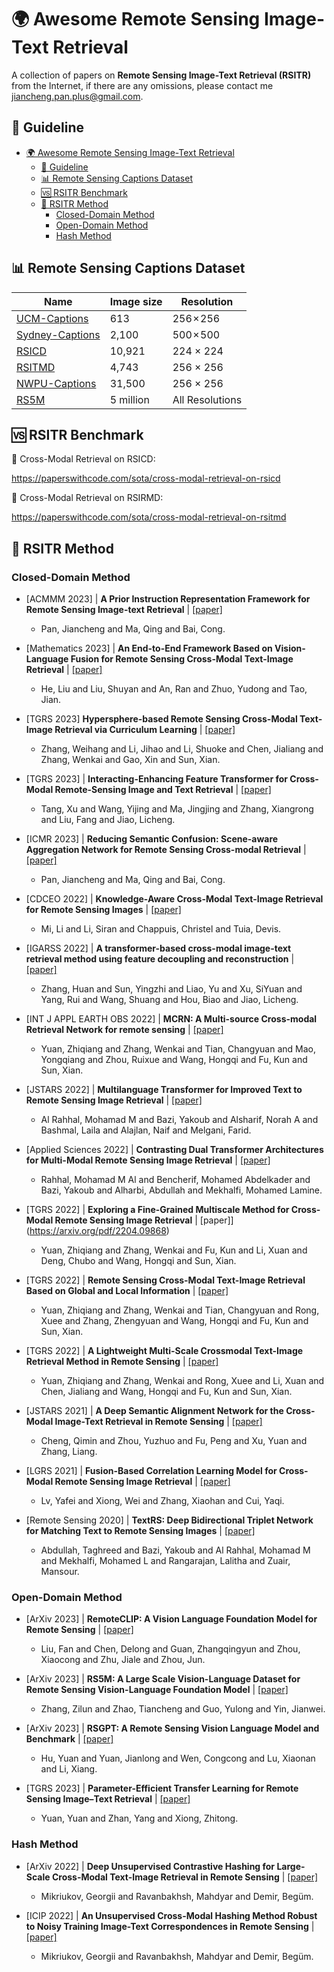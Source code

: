 # 🌍 Awesome Remote Sensing Image-Text Retrieval
A collection of papers on **Remote Sensing Image-Text Retrieval (RSITR)** from the Internet, if there are any omissions, please contact me [jiancheng.pan.plus@gmail.com](https://jianchengpan.space/email.html).

## 🧭 Guideline

- [🌍 Awesome Remote Sensing Image-Text Retrieval](#-awesome-remote-sensing-image-text-retrieval)
  - [🧭 Guideline](#-guideline)
  - [📊 Remote Sensing Captions Dataset](#-remote-sensing-captions-dataset)
  - [🆚 RSITR Benchmark](#-rsitr-benchmark)
  - [📖 RSITR Method](#-rsitr-method)
    - [Closed-Domain Method](#closed-domain-method)
    - [Open-Domain Method](#open-domain-method)
    - [Hash Method](#hash-method)


## 📊 Remote Sensing Captions Dataset

| Name                                                         | Image size | Resolution      |
| ------------------------------------------------------------ | ---------- | --------------- |
| [UCM-Captions](https://github.com/201528014227051/RSICD_optimal) | 613        | 256 × 256       |
| [Sydney-Captions](https://github.com/201528014227051/RSICD_optimal) | 2,100      | 500 × 500       |
| [RSICD](https://github.com/201528014227051/RSICD_optimal)    | 10,921     | 224 × 224       |
| [RSITMD](https://github.com/xiaoyuan1996/AMFMN/tree/master/RSITMD) | 4,743      | 256 × 256       |
| [NWPU-Captions](https://github.com/HaiyanHuang98/NWPU-Captions) | 31,500     | 256 × 256       |
| [RS5M](https://github.com/om-ai-lab/RS5M)                    | 5 million  | All Resolutions |

## 🆚 RSITR Benchmark

📌 Cross-Modal Retrieval on RSICD:

https://paperswithcode.com/sota/cross-modal-retrieval-on-rsicd

📌 Cross-Modal Retrieval on RSIRMD:

https://paperswithcode.com/sota/cross-modal-retrieval-on-rsitmd

## 📖 RSITR Method
### Closed-Domain Method
- [ACMMM 2023] | **A Prior Instruction Representation Framework for Remote Sensing Image-text Retrieval** |  [[paper]](https://dl.acm.org/doi/10.1145/3581783.3612374)
  - Pan, Jiancheng and Ma, Qing and Bai, Cong.
  
- [Mathematics 2023] | **An End-to-End Framework Based on Vision-Language Fusion for Remote Sensing Cross-Modal Text-Image Retrieval** | [[paper]](https://www.mdpi.com/2227-7390/11/10/2279/htm)
  - He, Liu and Liu, Shuyan and An, Ran and Zhuo, Yudong and Tao, Jian.

- [TGRS 2023] **Hypersphere-based Remote Sensing Cross-Modal Text-Image Retrieval via Curriculum Learning** | [[paper]](https://ieeexplore.ieee.org/abstract/document/10261223/)
  - Zhang, Weihang and Li, Jihao and Li, Shuoke and Chen, Jialiang and Zhang, Wenkai and Gao, Xin and Sun, Xian.

- [TGRS 2023] | **Interacting-Enhancing Feature Transformer for Cross-Modal Remote-Sensing Image and Text Retrieval** | [[paper]](https://ieeexplore.ieee.org/abstract/document/10138021/)
  - Tang, Xu and Wang, Yijing and Ma, Jingjing and Zhang, Xiangrong and Liu, Fang and Jiao, Licheng.

- [ICMR 2023] | **Reducing Semantic Confusion: Scene-aware Aggregation Network for Remote Sensing Cross-modal Retrieval** | [[paper]](https://dl.acm.org/doi/abs/10.1145/3591106.3592236)
  - Pan, Jiancheng and Ma, Qing and Bai, Cong.

- [CDCEO 2022] | **Knowledge-Aware Cross-Modal Text-Image Retrieval for Remote Sensing Images** | [[paper]](https://infoscience.epfl.ch/record/300085/files/Mi_2022.pdf)
  - Mi, Li and Li, Siran and Chappuis, Christel and Tuia, Devis.

- [IGARSS 2022] | **A transformer-based cross-modal image-text retrieval method using feature decoupling and reconstruction** | [[paper]](https://ieeexplore.ieee.org/abstract/document/9883242/)
  - Zhang, Huan and Sun, Yingzhi and Liao, Yu and Xu, SiYuan and Yang, Rui and Wang, Shuang and Hou, Biao and Jiao, Licheng.

- [INT J APPL EARTH OBS 2022] | **MCRN: A Multi-source Cross-modal Retrieval Network for remote sensing** | [[paper]](https://www.sciencedirect.com/science/article/pii/S156984322200259X)
  - Yuan, Zhiqiang and Zhang, Wenkai and Tian, Changyuan and Mao, Yongqiang and Zhou, Ruixue and Wang, Hongqi and Fu, Kun and Sun, Xian.
- [JSTARS 2022] | **Multilanguage Transformer for Improved Text to Remote Sensing Image Retrieval** | [[paper]](https://ieeexplore.ieee.org/iel7/4609443/9656571/09925582.pdf)
  - Al Rahhal, Mohamad M and Bazi, Yakoub and Alsharif, Norah A and Bashmal, Laila and Alajlan, Naif and Melgani, Farid.

- [Applied Sciences 2022] | **Contrasting Dual Transformer Architectures for Multi-Modal Remote Sensing Image Retrieval** | [[paper]](https://www.mdpi.com/2076-3417/13/1/282)
  - Rahhal, Mohamad M Al and Bencherif, Mohamed Abdelkader and Bazi, Yakoub and Alharbi, Abdullah and Mekhalfi, Mohamed Lamine.

- [TGRS 2022] | **Exploring a Fine-Grained Multiscale Method for Cross-Modal Remote Sensing Image Retrieval** | [paper]](https://arxiv.org/pdf/2204.09868)
  - Yuan, Zhiqiang and Zhang, Wenkai and Fu, Kun and Li, Xuan and Deng, Chubo and Wang, Hongqi and Sun, Xian.

- [TGRS 2022] | **Remote Sensing Cross-Modal Text-Image Retrieval Based on Global and Local Information** | [[paper]](https://arxiv.org/pdf/2204.09860)
  - Yuan, Zhiqiang and Zhang, Wenkai and Tian, Changyuan and Rong, Xuee and Zhang, Zhengyuan and Wang, Hongqi and Fu, Kun and Sun, Xian.

- [TGRS 2022] | **A Lightweight Multi-Scale Crossmodal Text-Image Retrieval Method in Remote Sensing** | [[paper]](https://ieeexplore.ieee.org/abstract/document/9594840/)
  - Yuan, Zhiqiang and Zhang, Wenkai and Rong, Xuee and Li, Xuan and Chen, Jialiang and Wang, Hongqi and Fu, Kun and Sun, Xian.

- [JSTARS 2021] | **A Deep Semantic Alignment Network for the Cross-Modal Image-Text Retrieval in Remote Sensing** | [[paper]](https://ieeexplore.ieee.org/iel7/4609443/4609444/09395191.pdf)
  - Cheng, Qimin and Zhou, Yuzhuo and Fu, Peng and Xu, Yuan and Zhang, Liang.

- [LGRS 2021] | **Fusion-Based Correlation Learning Model for Cross-Modal Remote Sensing Image Retrieval** | [[paper]](https://ieeexplore.ieee.org/abstract/document/9628066/)
  - Lv, Yafei and Xiong, Wei and Zhang, Xiaohan and Cui, Yaqi.

- [Remote Sensing 2020] | **TextRS: Deep Bidirectional Triplet Network for Matching Text to Remote Sensing Images** | [[paper]](https://www.mdpi.com/2072-4292/12/3/405/pdf)
  - Abdullah, Taghreed and Bazi, Yakoub and Al Rahhal, Mohamad M and Mekhalfi, Mohamed L and Rangarajan, Lalitha and Zuair, Mansour.

### Open-Domain Method
- [ArXiv 2023] | **RemoteCLIP: A Vision Language Foundation Model for Remote Sensing** | [[paper]](https://arxiv.org/pdf/2306.11029)
  - Liu, Fan and Chen, Delong and Guan, Zhangqingyun and Zhou, Xiaocong and Zhu, Jiale and Zhou, Jun.

- [ArXiv 2023] | **RS5M: A Large Scale Vision-Language Dataset for Remote Sensing Vision-Language Foundation Model** | [[paper]](https://arxiv.org/abs/2306.11300)
  - Zhang, Zilun and Zhao, Tiancheng and Guo, Yulong and Yin, Jianwei.

- [ArXiv 2023] | **RSGPT: A Remote Sensing Vision Language Model and Benchmark** | [[paper]](https://arxiv.org/pdf/2307.15266)
  - Hu, Yuan and Yuan, Jianlong and Wen, Congcong and Lu, Xiaonan and Li, Xiang.

- [TGRS 2023] | **Parameter-Efficient Transfer Learning for Remote Sensing Image–Text Retrieval** | [[paper]](https://arxiv.org/pdf/2308.12509)
  - Yuan, Yuan and Zhan, Yang and Xiong, Zhitong.

### Hash Method
- [ArXiv 2022] | **Deep Unsupervised Contrastive Hashing for Large-Scale Cross-Modal Text-Image Retrieval in Remote Sensing** | [[paper]](https://arxiv.org/pdf/2201.08125)
  - Mikriukov, Georgii and Ravanbakhsh, Mahdyar and Demir, Beg&uuml;m.

- [ICIP 2022] | **An Unsupervised Cross-Modal Hashing Method Robust to Noisy Training Image-Text Correspondences in Remote Sensing** | [[paper]](https://arxiv.org/pdf/2202.13117)
  - Mikriukov, Georgii and Ravanbakhsh, Mahdyar and Demir, Beg&uuml;m.

